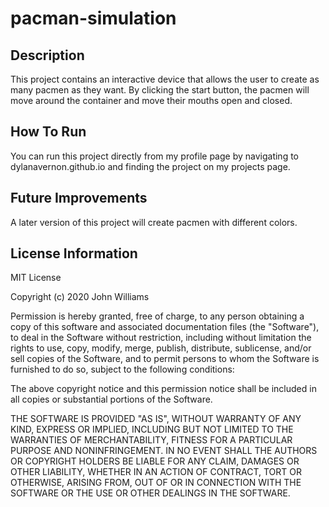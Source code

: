 # pacman-simulation

## Description
This project contains an interactive device that allows the user to create as many pacmen as they want. By clicking the start button, the pacmen will move around the container and move their mouths open and closed.

## How To Run
You can run this project directly from my profile page by navigating to dylanavernon.github.io and finding the project on my projects page.

## Future Improvements
A later version of this project will create pacmen with different colors.

## License Information
MIT License

Copyright (c) 2020 John Williams

Permission is hereby granted, free of charge, to any person obtaining a copy
of this software and associated documentation files (the "Software"), to deal
in the Software without restriction, including without limitation the rights
to use, copy, modify, merge, publish, distribute, sublicense, and/or sell
copies of the Software, and to permit persons to whom the Software is
furnished to do so, subject to the following conditions:

The above copyright notice and this permission notice shall be included in all
copies or substantial portions of the Software.

THE SOFTWARE IS PROVIDED "AS IS", WITHOUT WARRANTY OF ANY KIND, EXPRESS OR
IMPLIED, INCLUDING BUT NOT LIMITED TO THE WARRANTIES OF MERCHANTABILITY,
FITNESS FOR A PARTICULAR PURPOSE AND NONINFRINGEMENT. IN NO EVENT SHALL THE
AUTHORS OR COPYRIGHT HOLDERS BE LIABLE FOR ANY CLAIM, DAMAGES OR OTHER
LIABILITY, WHETHER IN AN ACTION OF CONTRACT, TORT OR OTHERWISE, ARISING FROM,
OUT OF OR IN CONNECTION WITH THE SOFTWARE OR THE USE OR OTHER DEALINGS IN THE
SOFTWARE.